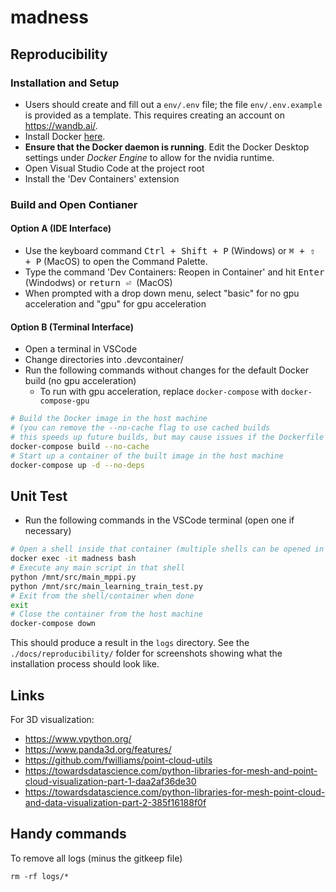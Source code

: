 # madness

## Reproducibility
### Installation and Setup
- Users should create and fill out a ```env/.env``` file; the file ```env/.env.example``` is provided as a template. This requires creating an account on https://wandb.ai/.
- Install Docker [here](https://docs.docker.com/engine/install/).
- **Ensure that the Docker daemon is running**. Edit the Docker Desktop settings under *Docker Engine* to allow for the nvidia runtime.
- Open Visual Studio Code at the project root
- Install the 'Dev Containers' extension
### Build and Open Contianer
#### Option A (IDE Interface)
- Use the keyboard command <kbd>Ctrl + Shift + P</kbd> (Windows) or <kbd>⌘ + ⇧ + P</kbd> (MacOS) to open the Command Palette.
- Type the command 'Dev Containers: Reopen in Container' and hit <kbd>Enter</kbd> (Windodws) or <kbd> return ⏎ </kbd> (MacOS)
- When prompted with a drop down menu, select "basic" for no gpu acceleration and "gpu" for gpu acceleration
#### Option B (Terminal Interface)
- Open a terminal in VSCode
- Change directories into .devcontainer/
- Run the following commands without changes for the default Docker build (no gpu acceleration)
  - To run with gpu acceleration, replace `docker-compose` with `docker-compose-gpu`

```bash
# Build the Docker image in the host machine
# (you can remove the --no-cache flag to use cached builds
# this speeds up future builds, but may cause issues if the Dockerfile is edited)
docker-compose build --no-cache
# Start up a container of the built image in the host machine
docker-compose up -d --no-deps
``` 

## Unit Test
- Run the following commands in the VSCode terminal (open one if necessary)

```bash
# Open a shell inside that container (multiple shells can be opened in one container)
docker exec -it madness bash
# Execute any main script in that shell
python /mnt/src/main_mppi.py
python /mnt/src/main_learning_train_test.py
# Exit from the shell/container when done
exit
# Close the container from the host machine
docker-compose down
```

This should produce a result in the ```logs``` directory. See the ```./docs/reproducibility/``` folder for screenshots showing what the installation process should look like.

## Links

For 3D visualization:

- https://www.vpython.org/
- https://www.panda3d.org/features/
- https://github.com/fwilliams/point-cloud-utils
- https://towardsdatascience.com/python-libraries-for-mesh-and-point-cloud-visualization-part-1-daa2af36de30
- https://towardsdatascience.com/python-libraries-for-mesh-point-cloud-and-data-visualization-part-2-385f16188f0f

## Handy commands

To remove all logs (minus the gitkeep file)
```
rm -rf logs/*
```

